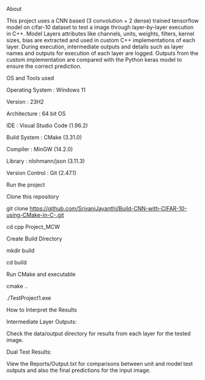 About


This project uses a CNN based (3 convolution + 2 dense) trained tensorflow model on cifar-10 dataset to test a image through layer-by-layer execution in C++. Model Layers attributes like channels, units, weights, filters, kernel sizes, bias are extracted and used in custom C++ implementations of each layer. During execution, intermediate outputs and details such as layer names and outputs for execution of each layer are logged. Outputs from the custom implementation are compared with the Python keras model to ensure the correct prediction.



OS and Tools used


Operating System : Windows 11


Version : 23H2


Architecture : 64 bit OS



IDE : Visual Studio Code (1.96.2)


Build System : CMake (3.31.0)


Compiler : MinGW (14.2.0)


Library : nlohmann/json (3.11.3)


Version Control : Git (2.47.1)



Run the project


Clone this repository


git clone https://github.com/SrivaniJayanthi/Build-CNN-with-CIFAR-10-using-CMake-in-C-.git

cd cpp Project_MCW


Create Build Directory

mkdir build


cd build


Run CMake and executable

cmake ..

./TestProject1.exe



How to Interpret the Results


Intermediate Layer Outputs:


Check the data/output directory for results from each layer for the tested image.


Dual Test Results:


View the Reports/Output.txt for comparisons between unit and model test outputs and also the final predictions for the input image.
